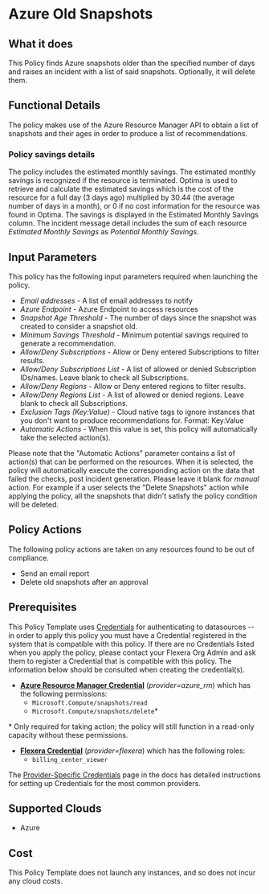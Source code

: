 # Azure Old Snapshots

## What it does

This Policy finds Azure snapshots older than the specified number of days and raises an incident with a list of said snapshots. Optionally, it will delete them.

## Functional Details

The policy makes use of the Azure Resource Manager API to obtain a list of snapshots and their ages in order to produce a list of recommendations.

### Policy savings details

The policy includes the estimated monthly savings. The estimated monthly savings is recognized if the resource is terminated. Optima is used to retrieve and calculate the estimated savings which is the cost of the resource for a full day (3 days ago) multiplied by 30.44 (the average number of days in a month), or 0 if no cost information for the resource was found in Optima. The savings is displayed in the Estimated Monthly Savings column. The incident message detail includes the sum of each resource *Estimated Monthly Savings* as *Potential Monthly Savings*.

## Input Parameters

This policy has the following input parameters required when launching the policy.

- *Email addresses* - A list of email addresses to notify
- *Azure Endpoint* - Azure Endpoint to access resources
- *Snapshot Age Threshold* - The number of days since the snapshot was created to consider a snapshot old.
- *Minimum Savings Threshold* - Minimum potential savings required to generate a recommendation.
- *Allow/Deny Subscriptions* - Allow or Deny entered Subscriptions to filter results.
- *Allow/Deny Subscriptions List* - A list of allowed or denied Subscription IDs/names. Leave blank to check all Subscriptions.
- *Allow/Deny Regions* - Allow or Deny entered regions to filter results.
- *Allow/Deny Regions List* - A list of allowed or denied regions. Leave blank to check all Subscriptions.
- *Exclusion Tags (Key:Value)* - Cloud native tags to ignore instances that you don't want to produce recommendations for. Format: Key:Value
- *Automatic Actions* - When this value is set, this policy will automatically take the selected action(s).

Please note that the "Automatic Actions" parameter contains a list of action(s) that can be performed on the resources. When it is selected, the policy will automatically execute the corresponding action on the data that failed the checks, post incident generation. Please leave it blank for *manual* action.
For example if a user selects the "Delete Snapshots" action while applying the policy, all the snapshots that didn't satisfy the policy condition will be deleted.

## Policy Actions

The following policy actions are taken on any resources found to be out of compliance.

- Send an email report
- Delete old snapshots after an approval

## Prerequisites

This Policy Template uses [Credentials](https://docs.flexera.com/flexera/EN/Automation/ManagingCredentialsExternal.htm) for authenticating to datasources -- in order to apply this policy you must have a Credential registered in the system that is compatible with this policy. If there are no Credentials listed when you apply the policy, please contact your Flexera Org Admin and ask them to register a Credential that is compatible with this policy. The information below should be consulted when creating the credential(s).

- [**Azure Resource Manager Credential**](https://docs.flexera.com/flexera/EN/Automation/ProviderCredentials.htm#automationadmin_109256743_1124668) (*provider=azure_rm*) which has the following permissions:
  - `Microsoft.Compute/snapshots/read`
  - `Microsoft.Compute/snapshots/delete`*

\* Only required for taking action; the policy will still function in a read-only capacity without these permissions.

- [**Flexera Credential**](https://docs.flexera.com/flexera/EN/Automation/ProviderCredentials.htm) (*provider=flexera*) which has the following roles:
  - `billing_center_viewer`

The [Provider-Specific Credentials](https://docs.flexera.com/flexera/EN/Automation/ProviderCredentials.htm) page in the docs has detailed instructions for setting up Credentials for the most common providers.

## Supported Clouds

- Azure

## Cost

This Policy Template does not launch any instances, and so does not incur any cloud costs.
